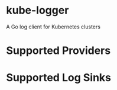 # kube-logger

A Go log client for Kubernetes clusters

# Supported Providers

# Supported Log Sinks
